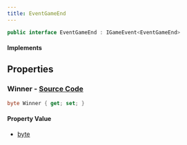 ```yaml
---
title: EventGameEnd
---
```


```csharp
public interface EventGameEnd : IGameEvent<EventGameEnd>
```

#### Implements

## Properties

### **Winner** - [Source Code](https://github.com/swiftly-solution/swiftlys2/blob/main/managed/src/SwiftlyS2.Generated/GameEvents/Interfaces/EventGameEnd.cs#L24)

```csharp
byte Winner { get; set; }
```

#### Property Value

- [byte](https://learn.microsoft.com/dotnet/api/system.byte)

